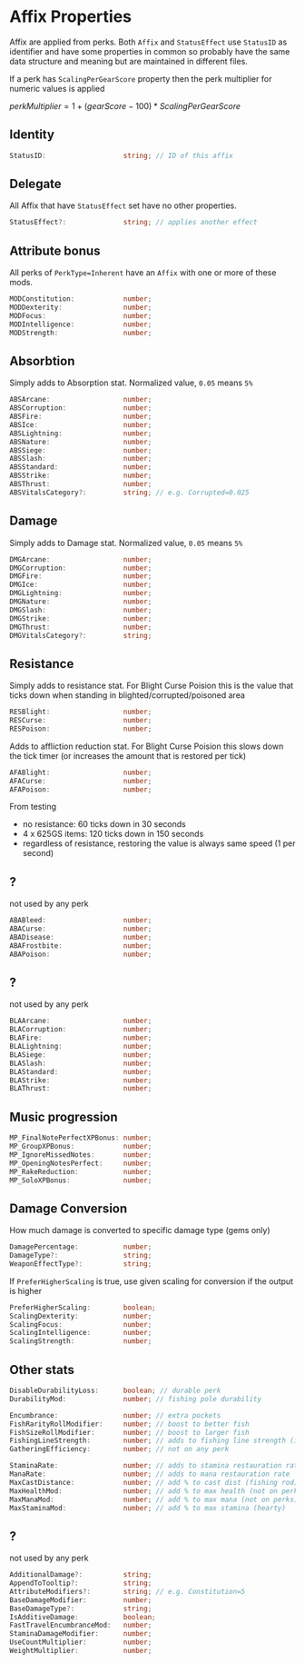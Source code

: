# Affix Properties

Affix are applied from perks.
Both `Affix` and `StatusEffect` use `StatusID` as identifier and have some properties in common so probably have the same data structure and meaning but are maintained in different files.

If a perk has `ScalingPerGearScore` property then the perk multiplier for numeric values is applied

$perkMultiplier = 1 + (gearScore - 100) * ScalingPerGearScore$

## Identity

```ts
StatusID:                   string; // ID of this affix
```

## Delegate
All Affix that have `StatusEffect` set have no other properties.

```ts
StatusEffect?:              string; // applies another effect
```

## Attribute bonus
All perks of `PerkType=Inherent` have an `Affix` with one or more of these mods.

```ts
MODConstitution:            number;
MODDexterity:               number;
MODFocus:                   number;
MODIntelligence:            number;
MODStrength:                number;
```

## Absorbtion
Simply adds to Absorption stat. Normalized value, `0.05` means `5%`

```ts
ABSArcane:                  number;
ABSCorruption:              number;
ABSFire:                    number;
ABSIce:                     number;
ABSLightning:               number;
ABSNature:                  number;
ABSSiege:                   number;
ABSSlash:                   number;
ABSStandard:                number;
ABSStrike:                  number;
ABSThrust:                  number;
ABSVitalsCategory?:         string; // e.g. Corrupted=0.025
```

## Damage
Simply adds to Damage stat. Normalized value, `0.05` means `5%`

```ts 
DMGArcane:                  number;
DMGCorruption:              number;
DMGFire:                    number;
DMGIce:                     number;
DMGLightning:               number;
DMGNature:                  number;
DMGSlash:                   number;
DMGStrike:                  number;
DMGThrust:                  number;
DMGVitalsCategory?:         string;
```

## Resistance
Simply adds to resistance stat. For Blight Curse Poision this is the value
that ticks down when standing in blighted/corrupted/poisoned area

```ts
RESBlight:                  number;
RESCurse:                   number;
RESPoison:                  number;
```

Adds to affliction reduction stat. For Blight Curse Poision this slows
down the tick timer (or increases the amount that is restored per tick)

```ts
AFABlight:                  number;
AFACurse:                   number;
AFAPoison:                  number;
```

From testing
- no resistance: 60 ticks down in 30 seconds
- 4 x 625GS items: 120 ticks down in 150 seconds
- regardless of resistance, restoring the value is always same speed (1 per second)

## ?
not used by any perk
```ts
ABABleed:                   number;
ABACurse:                   number;
ABADisease:                 number;
ABAFrostbite:               number;
ABAPoison:                  number;
```

## ?
not used by any perk
```ts
BLAArcane:                  number;
BLACorruption:              number;
BLAFire:                    number;
BLALightning:               number;
BLASiege:                   number;
BLASlash:                   number;
BLAStandard:                number;
BLAStrike:                  number;
BLAThrust:                  number;
```

## Music progression
```ts
MP_FinalNotePerfectXPBonus: number;
MP_GroupXPBonus:            number;
MP_IgnoreMissedNotes:       number;
MP_OpeningNotesPerfect:     number;
MP_RakeReduction:           number;
MP_SoloXPBonus:             number;
```

## Damage Conversion
How much damage is converted to specific damage type (gems only)

```ts
DamagePercentage:           number;
DamageType?:                string;
WeaponEffectType?:          string;
```

If `PreferHigherScaling` is true, use given scaling for conversion if the output is higher
```ts
PreferHigherScaling:        boolean;
ScalingDexterity:           number;
ScalingFocus:               number;
ScalingIntelligence:        number;
ScalingStrength:            number;
```

## Other stats
```ts
DisableDurabilityLoss:      boolean; // durable perk
DurabilityMod:              number; // fishing pole durability

Encumbrance:                number; // extra pockets
FishRarityRollModifier:     number; // boost to better fish
FishSizeRollModifier:       number; // boost to larger fish
FishingLineStrength:        number; // adds to fishing line strength (is negative value)
GatheringEfficiency:        number; // not on any perk

StaminaRate:                number; // adds to stamina restauration rate
ManaRate:                   number; // adds to mana restauration rate
MaxCastDistance:            number; // add % to cast dist (fishing rod) 
MaxHealthMod:               number; // add % to max health (not on perks)
MaxManaMod:                 number; // add % to max mana (not on perks)
MaxStaminaMod:              number; // add % to max stamina (hearty)
```

## ?
not used by any perk
```ts
AdditionalDamage?:          string;
AppendToTooltip?:           string;
AttributeModifiers?:        string; // e.g. Constitution=5
BaseDamageModifier:         number;
BaseDamageType?:            string;
IsAdditiveDamage:           boolean;
FastTravelEncumbranceMod:   number;
StaminaDamageModifier:      number;
UseCountMultiplier:         number;
WeightMultiplier:           number;
```
